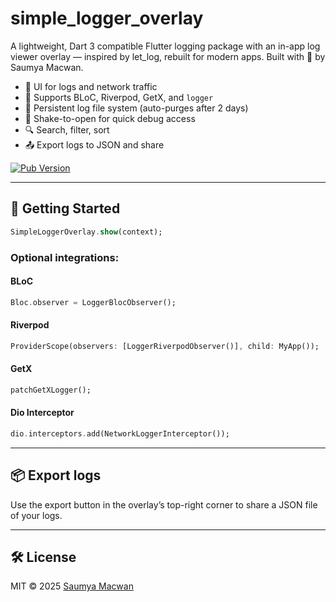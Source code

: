 # simple_logger_overlay

A lightweight, Dart 3 compatible Flutter logging package with an in-app log viewer overlay — inspired by let_log, rebuilt for modern apps. Built with 💙 by Saumya Macwan.

- 📄 UI for logs and network traffic
- 🚀 Supports BLoC, Riverpod, GetX, and `logger`
- 📂 Persistent log file system (auto-purges after 2 days)
- 📳 Shake-to-open for quick debug access
- 🔍 Search, filter, sort
- 📤 Export logs to JSON and share

[![Pub Version](https://img.shields.io/pub/v/simple_logger_overlay)](https://pub.dev/packages/simple_logger_overlay)

---

## 🚀 Getting Started

```dart
SimpleLoggerOverlay.show(context);
````

### Optional integrations:

#### BLoC

```dart
Bloc.observer = LoggerBlocObserver();
```

#### Riverpod

```dart
ProviderScope(observers: [LoggerRiverpodObserver()], child: MyApp());
```

#### GetX

```dart
patchGetXLogger();
```

#### Dio Interceptor

```dart
dio.interceptors.add(NetworkLoggerInterceptor());
```

---

## 📦 Export logs

Use the export button in the overlay’s top-right corner to share a JSON file of your logs.

---

## 🛠️ License

MIT © 2025 [Saumya Macwan](https://github.com/sam829)

```
